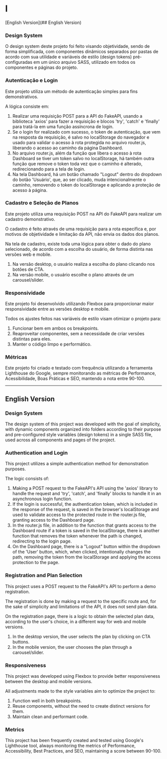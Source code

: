 # I

[English Version](## English Version)

### Design System

O design system deste projeto foi feito visando objetividade, sendo de forma simplificada, com componentes dinâmicos separados por pastas de acordo com sua utilidade e variáveis de estilo (design tokens) pré-configuradas em um único arquivo SASS, utilizado em todos os componentes e páginas do projeto.

### Autenticação e Login

Este projeto utiliza um método de autenticação simples para fins demonstrativos.

A lógica consiste em:

1. Realizar uma requisição POST para a API do FakeAPI, usando a biblioteca 'axios' para fazer a requisição e blocos 'try', 'catch' e 'finally' para tratá-la em uma função assíncrona de login.
2. Se o login for realizado com sucesso, o token de autenticação, que vem na resposta da requisição, é salvo no localStorage do navegador e usado para validar o acesso à rota protegida no arquivo router.js, liberando o acesso ao caminho da página Dashboard.
3. No arquivo router.js, além da função que libera o acesso à rota Dashboard se tiver um token salvo no localStorage, há também outra função que remove o token toda vez que o caminho é alterado, redirecionando para a tela de login.
4. Na tela Dashboard, há um botão chamado "Logout" dentro do dropdown do botão 'Usuário', que, ao ser clicado, muda intencionalmente o caminho, removendo o token do localStorage e aplicando a proteção de acesso à página.

### Cadastro e Seleção de Planos

Este projeto utiliza uma requisição POST na API do FakeAPI para realizar um cadastro demonstrativo.

O cadastro é feito através de uma requisição para a rota específica e, por motivos de objetividade e limitação da API, não envia os dados dos planos.

Na tela de cadastro, existe toda uma lógica para obter o dado do plano selecionado, de acordo com a escolha do usuário, de forma distinta nas versões web e mobile.

1. Na versão desktop, o usuário realiza a escolha do plano clicando nos botões de CTA.
2. Na versão mobile, o usuário escolhe o plano através de um carousel/slider.

### Responsividade

Este projeto foi desenvolvido utilizando Flexbox para proporcionar maior responsividade entre as versões desktop e mobile.

Todos os ajustes feitos nas variáveis de estilo visam otimizar o projeto para:

1. Funcionar bem em ambos os breakpoints.
2. Reaproveitar componentes, sem a necessidade de criar versões distintas para eles.
3. Manter o código limpo e performático.

### Métricas

Este projeto foi criado e testado com frequência utilizando a ferramenta Lighthouse do Google, sempre monitorando as métricas de Performance, Acessibilidade, Boas Práticas e SEO, mantendo a nota entre 90-100.

---

## English Version

### Design System

The design system of this project was developed with the goal of simplicity, with dynamic components organized into folders according to their purpose and pre-configured style variables (design tokens) in a single SASS file, used across all components and pages of the project.

### Authentication and Login

This project utilizes a simple authentication method for demonstration purposes.

The logic consists of:

1. Making a POST request to the FakeAPI's API using the 'axios' library to handle the request and 'try', 'catch', and 'finally' blocks to handle it in an asynchronous login function.
2. If the login is successful, the authentication token, which is included in the response of the request, is saved in the browser's localStorage and used to validate access to the protected route in the router.js file, granting access to the Dashboard page.
3. In the router.js file, in addition to the function that grants access to the Dashboard route if a token is saved in the localStorage, there is another function that removes the token whenever the path is changed, redirecting to the login page.
4. On the Dashboard page, there is a "Logout" button within the dropdown of the 'User' button, which, when clicked, intentionally changes the path, removing the token from the localStorage and applying the access protection to the page.

### Registration and Plan Selection

This project uses a POST request to the FakeAPI's API to perform a demo registration.

The registration is done by making a request to the specific route and, for the sake of simplicity and limitations of the API, it does not send plan data.

On the registration page, there is a logic to obtain the selected plan data, according to the user's choice, in a different way for web and mobile versions.

1. In the desktop version, the user selects the plan by clicking on CTA buttons.
2. In the mobile version, the user chooses the plan through a carousel/slider.

### Responsiveness

This project was developed using Flexbox to provide better responsiveness between the desktop and mobile versions.

All adjustments made to the style variables aim to optimize the project to:

1. Function well in both breakpoints.
2. Reuse components, without the need to create distinct versions for them.
3. Maintain clean and performant code.

### Metrics

This project has been frequently created and tested using Google's Lighthouse tool, always monitoring the metrics of Performance, Accessibility, Best Practices, and SEO, maintaining a score between 90-100.
